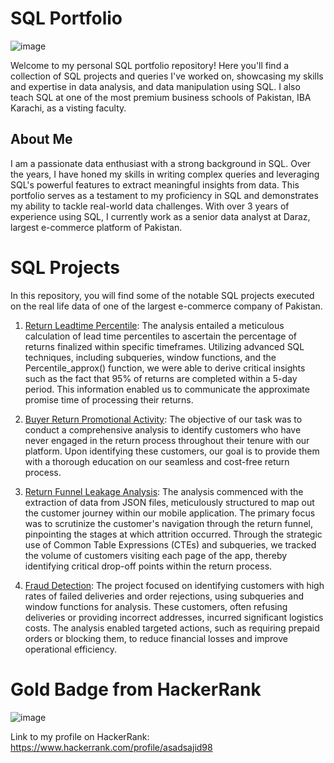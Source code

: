 # SQL Portfolio
![image](https://github.com/Asadsajid1997/SQL-Projects/assets/126636246/a16ca2ae-5b42-4455-8de1-511bbdc91cc7)

Welcome to my personal SQL portfolio repository! Here you'll find a collection of SQL projects and queries I've worked on, showcasing my skills and expertise in data analysis, and data manipulation using SQL. I also teach SQL at one of the most premium business schools of Pakistan, IBA Karachi, as a visting faculty.


## About Me
I am a passionate data enthusiast with a strong background in SQL. Over the years, I have honed my skills in writing complex queries and leveraging SQL's powerful features to extract meaningful insights from data. This portfolio serves as a testament to my proficiency in SQL and demonstrates my ability to tackle real-world data challenges. With over 3 years of experience using SQL, I currently work as a senior data analyst at Daraz, largest e-commerce platform of Pakistan.


 
# SQL Projects
In this repository, you will find some of the notable SQL projects executed on the real life data of one of the largest e-commerce company of Pakistan.

  1. [Return Leadtime Percentile](https://github.com/Asadsajid1997/SQL-Projects/blob/main/Scripts/Return%20Leadtime%20Percentile): The analysis entailed a meticulous calculation of lead time percentiles to ascertain the percentage of returns finalized within specific timeframes. Utilizing advanced SQL techniques, including subqueries, window functions, and the Percentile_approx() function, we were able to derive critical insights such as the fact that 95% of returns are completed within a 5-day period. This information enabled us to communicate the approximate promise time of processing their returns.


  2. [Buyer Return Promotional Activity](https://github.com/Asadsajid1997/SQL-Projects/blob/main/Scripts/Buyer%20Return%20Promotional%20Activity): The objective of our task was to conduct a comprehensive analysis
to identify customers who have never engaged in the return process throughout their tenure with our platform. Upon identifying these customers, our goal is to provide them with a thorough education on our           seamless and cost-free return process.


  3. [Return Funnel Leakage Analysis](https://github.com/Asadsajid1997/SQL-Projects/blob/main/Scripts/Return%20Funnel%20Leakage%20Analysis): The analysis commenced with the extraction of data from JSON files, meticulously structured to map out the customer journey within our mobile application. The primary focus was to scrutinize the customer's navigation through the return funnel, pinpointing the stages at which attrition occurred. Through the strategic use of Common Table Expressions (CTEs) and subqueries, we tracked the volume of customers visiting each page of the app, thereby identifying critical drop-off points within the return process.

  4. [Fraud Detection](https://github.com/Asadsajid1997/SQL-Projects/blob/main/Scripts/Fraud%20Detection): The project focused on identifying customers with high rates of failed deliveries and order rejections, using subqueries and window functions for analysis. These customers, often refusing deliveries or providing incorrect addresses, incurred significant logistics costs. The analysis enabled targeted actions, such as requiring prepaid orders or blocking them, to reduce financial losses and improve operational efficiency.

# Gold Badge from HackerRank
![image](https://github.com/Asadsajid1997/SQL-Projects/assets/126636246/41168564-9e31-44b7-bce3-32e08a2d0cd5)

Link to my profile on HackerRank:
https://www.hackerrank.com/profile/asadsajid98

